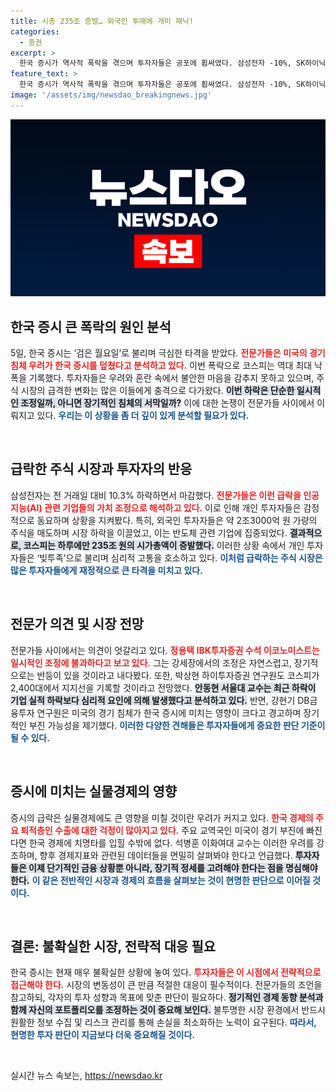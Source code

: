 ```yaml
---
title: 시총 235조 증발… 외국인 투매에 개미 패닉!
categories:
  - 증권
excerpt: >
  한국 증시가 역사적 폭락을 겪으며 투자자들은 공포에 휩싸였다. 삼성전자 -10%, SK하이닉스 -9.8%, 현대차 -8.2% 하락으로 16년 만의 최대 낙폭 기록! 전문가들 사이에서도 “일시 조정”과 “침체 서막”으로 주장이 엇갈리는 가운데, 외국인들의 매도세가 이어지고 있다.
feature_text: >
  한국 증시가 역사적 폭락을 겪으며 투자자들은 공포에 휩싸였다. 삼성전자 -10%, SK하이닉스 -9.8%, 현대차 -8.2% 하락으로 16년 만의 최대 낙폭 기록! 전문가들 사이에서도 “일시 조정”과 “침체 서막”으로 주장이 엇갈리는 가운데, 외국인들의 매도세가 이어지고 있다.
image: '/assets/img/newsdao_breakingnews.jpg'
---
```


<p><img src="/assets/img/newsdao_breakingnews.jpg" alt="implanttips 속보" /></p>

<h2 data-ke-size="size26">한국 증시 큰 폭락의 원인 분석</h2>

<p data-ke-size="size16">5일, 한국 증시는 ‘검은 월요일’로 불리며 극심한 타격을 받았다. <b><span style="color: #ee2323;">전문가들은 미국의 경기 침체 우려가 한국 증시를 덮쳤다고 분석하고 있다.</span></b> 이번 폭락으로 코스피는 역대 최대 낙폭을 기록했다. 투자자들은 우려와 혼란 속에서 불안한 마음을 감추지 못하고 있으며, 주식 시장의 급격한 변화는 많은 이들에게 충격으로 다가왔다. <b><span style="background-color: #21538527;">이번 하락은 단순한 일시적인 조정일까, 아니면 장기적인 침체의 서막일까?</span></b> 이에 대한 논쟁이 전문가들 사이에서 이뤄지고 있다. <b><span style="color: #1a5490;">우리는 이 상황을 좀 더 깊이 있게 분석할 필요가 있다.</span></b></p>

<p data-ke-size="size16">&nbsp;</p>

<h2 data-ke-size="size26">급락한 주식 시장과 투자자의 반응</h2>

<p data-ke-size="size16">삼성전자는 전 거래일 대비 10.3% 하락하면서 마감했다. <b><span style="color: #ee2323;">전문가들은 이런 급락을 인공지능(AI) 관련 기업들의 가치 조정으로 해석하고 있다.</span></b> 이로 인해 개인 투자자들은 감정적으로 동요하며 상황을 지켜봤다. 특히, 외국인 투자자들은 약 2조3000억 원 가량의 주식을 매도하며 시장 하락을 이끌었고, 이는 반도체 관련 기업에 집중되었다. <b><span style="background-color: #21538527;">결과적으로, 코스피는 하루에만 235조 원의 시가총액이 증발했다.</span></b> 이러한 상황 속에서 개인 투자자들은 ‘빚투족’으로 불리며 심리적 고통을 호소하고 있다. <b><span style="color: #1a5490;">이처럼 급락하는 주식 시장은 많은 투자자들에게 재정적으로 큰 타격을 미치고 있다.</span></b></p>

<p data-ke-size="size16">&nbsp;</p>

<h2 data-ke-size="size26">전문가 의견 및 시장 전망</h2>

<p data-ke-size="size16">전문가들 사이에서는 의견이 엇갈리고 있다. <b><span style="color: #ee2323;">정용택 IBK투자증권 수석 이코노미스트는 일시적인 조정에 불과하다고 보고 있다.</span></b> 그는 강세장에서의 조정은 자연스럽고, 장기적으로는 반등이 있을 것이라고 내다봤다. 또한, 박상현 하이투자증권 연구원도 코스피가 2,400대에서 지지선을 기록할 것이라고 전망했다. <b><span style="background-color: #21538527;">안동현 서울대 교수는 최근 하락이 기업 실적 하락보다 심리적 요인에 의해 발생했다고 분석하고 있다.</span></b> 반면, 강현기 DB금융투자 연구원은 미국의 경기 침체가 한국 증시에 미치는 영향이 크다고 경고하며 장기적인 부진 가능성을 제기했다. <b><span style="color: #1a5490;">이러한 다양한 견해들은 투자자들에게 중요한 판단 기준이 될 수 있다.</span></b></p>

<p data-ke-size="size16">&nbsp;</p>

<h2 data-ke-size="size26">증시에 미치는 실물경제의 영향</h2>

<p data-ke-size="size16">증시의 급락은 실물경제에도 큰 영향을 미칠 것이란 우려가 커지고 있다. <b><span style="color: #ee2323;">한국 경제의 주요 퇴적층인 수출에 대한 걱정이 많아지고 있다.</span></b> 주요 교역국인 미국이 경기 부진에 빠진다면 한국 경제에 치명타를 입힐 수밖에 없다. 석병훈 이화여대 교수는 이러한 우려를 강조하며, 향후 경제지표와 관련된 데이터들을 면밀히 살펴봐야 한다고 언급했다. <b><span style="background-color: #21538527;">투자자들은 이제 단기적인 금융 상황뿐 아니라, 장기적 정세를 고려해야 한다는 점을 명심해야 한다.</span></b> <b><span style="color: #1a5490;">이 같은 전반적인 시장과 경제의 흐름을 살펴보는 것이 현명한 판단으로 이어질 것이다.</span></b></p>

<p data-ke-size="size16">&nbsp;</p>

<h2 data-ke-size="size26">결론: 불확실한 시장, 전략적 대응 필요</h2>

<p data-ke-size="size16">한국 증시는 현재 매우 불확실한 상황에 놓여 있다. <b><span style="color: #ee2323;">투자자들은 이 시점에서 전략적으로 접근해야 한다.</span></b> 시장의 변동성이 큰 만큼 적절한 대응이 필수적이다. 전문가들의 조언을 참고하되, 각자의 투자 성향과 목표에 맞춘 판단이 필요하다. <b><span style="background-color: #21538527;">정기적인 경제 동향 분석과 함께 자신의 포트폴리오를 조정하는 것이 중요해 보인다.</span></b> 불투명한 시장 환경에서 반드시 원활한 정보 수집 및 리스크 관리를 통해 손실을 최소화하는 노력이 요구된다. <b><span style="color: #1a5490;">따라서, 현명한 투자 판단이 지금보다 더욱 중요해질 것이다.</span></b></p>

<p data-ke-size="size16">&nbsp;</p>
실시간 뉴스 속보는, <a href="https://newsdao.kr" rel="dofollow">https://newsdao.kr</a>


